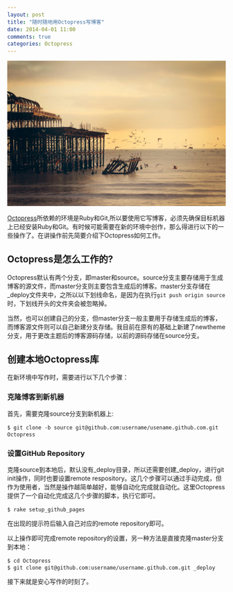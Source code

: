 ```yaml
---
layout: post
title: "随时随地用Octopress写博客"
date: 2014-04-01 11:00
comments: true
categories: Octopress
---
```


![](/images/20140401octopress.jpg)

[Octopress](http://octopress.org/)所依赖的环境是Ruby和Git,所以要使用它写博客，必须先确保目标机器上已经安装Ruby和Git。有时候可能需要在新的环境中创作，那么得进行以下的一些操作了。在讲操作前先简要介绍下Octopress如何工作。

## Octopress是怎么工作的?

Octopress默认有两个分支，即master和source。source分支主要存储用于生成博客的源文件，而master分支则主要包含生成后的博客。master分支存储在_deploy文件夹中，之所以以下划线命名，是因为在执行`git push origin source`时，下划线开头的文件夹会被忽略掉。

当然，也可以创建自己的分支，但master分支一般主要用于存储生成后的博客，而博客源文件则可以自己新建分支存储。我目前在原有的基础上新建了newtheme分支，用于更改主题后的博客源码存储，以前的源码存储在source分支。

## 创建本地Octopress库

在新环境中写作时，需要进行以下几个步骤：

<!-- more -->

### 克隆博客到新机器

首先，需要克隆source分支到新机器上:

```
$ git clone -b source git@github.com:username/usename.github.com.git Octopress
```

### 设置GitHub Repository

克隆source到本地后，默认没有_deploy目录，所以还需要创建_deploy，进行git init操作，同时也要设置remote respository。这几个步骤可以通过手动完成，但作为使用者，当然是操作越简单越好，能够自动化完成就自动化。这里Octopress提供了一个自动化完成这几个步骤的脚本，执行它即可。

```
$ rake setup_github_pages
```
在出现的提示符后输入自己对应的remote repository即可。

以上操作即可完成remote repository的设置，另一种方法是直接克隆master分支到本地：

```
$ cd Octopress
$ git clone git@github.com:username/username.github.com.git _deploy
```

接下来就是安心写作的时刻了。


